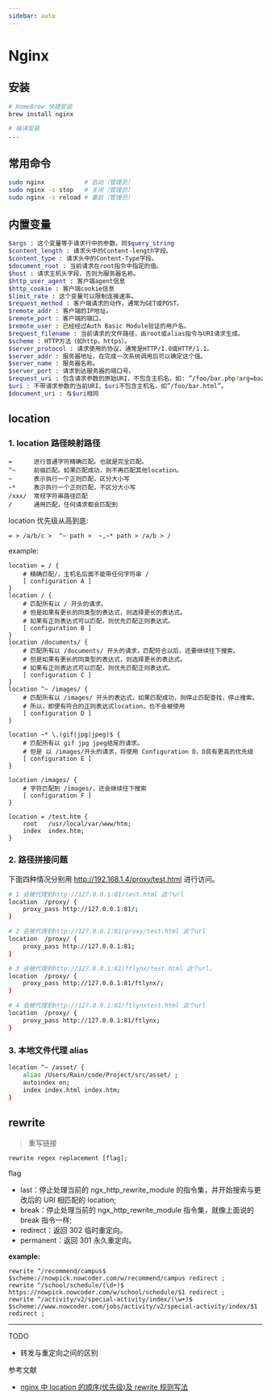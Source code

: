 ```yaml
---
sidebar: auto
---
```


# Nginx

## 安装

```bash
# HomeBrew 快捷安装
brew install nginx

# 编译安装
...
```

## 常用命令

```bash
sudo nginx           # 启动（管理员）
sudo nginx -s stop   # 关闭（管理员）
sudo nginx -s reload # 重启（管理员）
```

## 内置变量

```bash
$args : 这个变量等于请求行中的参数，同$query_string
$content_length : 请求头中的Content-length字段。
$content_type : 请求头中的Content-Type字段。
$document_root : 当前请求在root指令中指定的值。
$host : 请求主机头字段，否则为服务器名称。
$http_user_agent : 客户端agent信息
$http_cookie : 客户端cookie信息
$limit_rate : 这个变量可以限制连接速率。
$request_method : 客户端请求的动作，通常为GET或POST。
$remote_addr : 客户端的IP地址。
$remote_port : 客户端的端口。
$remote_user : 已经经过Auth Basic Module验证的用户名。
$request_filename : 当前请求的文件路径，由root或alias指令与URI请求生成。
$scheme : HTTP方法（如http，https）。
$server_protocol : 请求使用的协议，通常是HTTP/1.0或HTTP/1.1。
$server_addr : 服务器地址，在完成一次系统调用后可以确定这个值。
$server_name : 服务器名称。
$server_port : 请求到达服务器的端口号。
$request_uri : 包含请求参数的原始URI，不包含主机名，如: ”/foo/bar.php?arg=baz”。
$uri : 不带请求参数的当前URI，$uri不包含主机名，如”/foo/bar.html”。
$document_uri : 与$uri相同
```

## location

### 1. location 路径映射路径

```text
=      进行普通字符精确匹配。也就是完全匹配。
^~     前缀匹配。如果匹配成功，则不再匹配其他location。
~      表示执行一个正则匹配，区分大小写
~*     表示执行一个正则匹配，不区分大小写
/xxx/  常规字符串路径匹配
/      通用匹配，任何请求都会匹配到
```

location 优先级从高到底:

```text
= > /a/b/c >  ^~ path >  ~,~* path > /a/b > /
```

example:

```text
location = / {
    # 精确匹配/，主机名后面不能带任何字符串 /
    [ configuration A ]
}
location / {
    # 匹配所有以 / 开头的请求。
    # 但是如果有更长的同类型的表达式，则选择更长的表达式。
    # 如果有正则表达式可以匹配，则优先匹配正则表达式。
    [ configuration B ]
}
location /documents/ {
    # 匹配所有以 /documents/ 开头的请求，匹配符合以后，还要继续往下搜索。
    # 但是如果有更长的同类型的表达式，则选择更长的表达式。
    # 如果有正则表达式可以匹配，则优先匹配正则表达式。
    [ configuration C ]
}
location ^~ /images/ {
    # 匹配所有以 /images/ 开头的表达式，如果匹配成功，则停止匹配查找，停止搜索。
    # 所以，即便有符合的正则表达式location，也不会被使用
    [ configuration D ]
}

location ~* \.(gif|jpg|jpeg)$ {
    # 匹配所有以 gif jpg jpeg结尾的请求。
    # 但是 以 /images/开头的请求，将使用 Configuration D，D具有更高的优先级
    [ configuration E ]
}

location /images/ {
    # 字符匹配到 /images/，还会继续往下搜索
    [ configuration F ]
}

location = /test.htm {
    root   /usr/local/var/www/htm;
    index  index.htm;
}
```

### 2. 路径拼接问题

下面四种情况分别用 http://192.168.1.4/proxy/test.html 进行访问。

```bash
# 1 会被代理到http://127.0.0.1:81/test.html 这个url
location  /proxy/ {
    proxy_pass http://127.0.0.1:81/;
}

# 2 会被代理到http://127.0.0.1:81/proxy/test.html 这个url
location  /proxy/ {
    proxy_pass http://127.0.0.1:81;
}

# 3 会被代理到http://127.0.0.1:81/ftlynx/test.html 这个url。
location  /proxy/ {
    proxy_pass http://127.0.0.1:81/ftlynx/;
}

# 4 会被代理到http://127.0.0.1:81/ftlynxtest.html 这个url
location  /proxy/ {
    proxy_pass http://127.0.0.1:81/ftlynx;
}
```

### 3. 本地文件代理 alias

```bash
location ^~ /asset/ {
    alias /Users/Rain/code/Project/src/asset/ ;
    autoindex on;
    index index.html index.htm;
}
```

## rewrite

> 重写链接

 `rewrite regex replacement [flag];`

flag

* last：停止处理当前的 ngx_http_rewrite_module 的指令集，并开始搜索与更改后的 URI 相匹配的 location; 
* break：停止处理当前的 ngx_http_rewrite_module 指令集，就像上面说的 break 指令一样; 
* redirect：返回 302 临时重定向。
* permanent：返回 301 永久重定向。

**example:**

```nginx
rewrite ^/recommend/campus$ $scheme://nowpick.nowcoder.com/w/recommend/campus redirect ;
rewrite ^/school/schedule/(\d+)$ https://nowpick.nowcoder.com/w/school/schedule/$1 redirect ;
rewrite ^/activity/v2/special-activity/index/(\w+)$ $scheme://www.nowcoder.com/jobs/activity/v2/special-activity/index/$1 redirect ;
```

---

TODO

* 转发与重定向之间的区别

参考文献

* [nginx 中 location 的顺序(优先级)及 rewrite 规则写法](https://www.shuzhiduo.com/A/VGzlDElxzb/)
